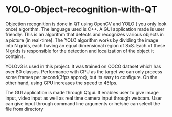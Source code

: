 # YOLO-Object-recognition-with-QT
Objection recognition is done in QT using OpenCV and YOLO ( you only look once) algorithm. The language used is C++. A GUI application made is user friendly.
This is an algorithm that detects and recognizes various objects in a picture (in real-time). The YOLO algorithm works by dividing the image into N grids, each having an equal dimensional region of SxS. Each of these N grids is responsible for the detection and localization of the object it contains.

YOLOv3 is used in this project. It was trained on COCO dataset which has over 80 classes.
Performance with CPU as the target we can only process some frames per second(3fps approx), but its easy to configure. On the other hand, using GPU increases the speed to 45fps.

The GUI application is made through Qtgui. It enables user to give image input, video input as well as real time camera input through webcam. User can give input through command line arguments or he/she can select the file from directory
